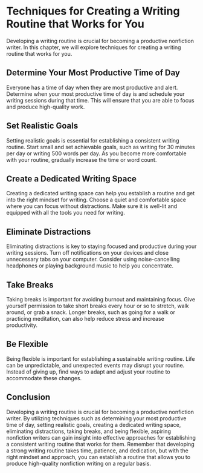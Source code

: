 Techniques for Creating a Writing Routine that Works for You
=====================================================================================================

Developing a writing routine is crucial for becoming a productive nonfiction writer. In this chapter, we will explore techniques for creating a writing routine that works for you.

Determine Your Most Productive Time of Day
------------------------------------------

Everyone has a time of day when they are most productive and alert. Determine when your most productive time of day is and schedule your writing sessions during that time. This will ensure that you are able to focus and produce high-quality work.

Set Realistic Goals
-------------------

Setting realistic goals is essential for establishing a consistent writing routine. Start small and set achievable goals, such as writing for 30 minutes per day or writing 500 words per day. As you become more comfortable with your routine, gradually increase the time or word count.

Create a Dedicated Writing Space
--------------------------------

Creating a dedicated writing space can help you establish a routine and get into the right mindset for writing. Choose a quiet and comfortable space where you can focus without distractions. Make sure it is well-lit and equipped with all the tools you need for writing.

Eliminate Distractions
----------------------

Eliminating distractions is key to staying focused and productive during your writing sessions. Turn off notifications on your devices and close unnecessary tabs on your computer. Consider using noise-cancelling headphones or playing background music to help you concentrate.

Take Breaks
-----------

Taking breaks is important for avoiding burnout and maintaining focus. Give yourself permission to take short breaks every hour or so to stretch, walk around, or grab a snack. Longer breaks, such as going for a walk or practicing meditation, can also help reduce stress and increase productivity.

Be Flexible
-----------

Being flexible is important for establishing a sustainable writing routine. Life can be unpredictable, and unexpected events may disrupt your routine. Instead of giving up, find ways to adapt and adjust your routine to accommodate these changes.

Conclusion
----------

Developing a writing routine is crucial for becoming a productive nonfiction writer. By utilizing techniques such as determining your most productive time of day, setting realistic goals, creating a dedicated writing space, eliminating distractions, taking breaks, and being flexible, aspiring nonfiction writers can gain insight into effective approaches for establishing a consistent writing routine that works for them. Remember that developing a strong writing routine takes time, patience, and dedication, but with the right mindset and approach, you can establish a routine that allows you to produce high-quality nonfiction writing on a regular basis.
